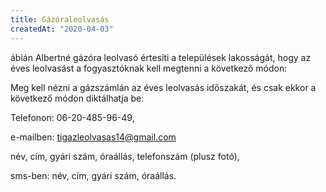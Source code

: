 ```yaml
---
title: Gázóraleolvasás
createdAt: "2020-04-03"
---
```

ábián Albertné gázóra leolvasó értesíti a települések lakosságát, hogy az éves leolvasást a fogyasztóknak kell megtenni a következő módon:


Meg kell nézni a gázszámlán az éves leolvasás időszakát, és csak ekkor a következő módon diktálhatja be:


Telefonon: 06-20-485-96-49,

e-mailben: tigazleolvasas14@gmail.com

név, cím, gyári szám, óraállás, telefonszám (plusz fotó),

sms-ben: név, cím, gyári szám, óraállás.
